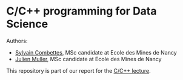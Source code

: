 # C/C++ programming for Data Science

Authors:
- [Sylvain Combettes](https://www.linkedin.com/in/sylvain-combettes), MSc candidate at Ecole des Mines de Nancy
- [Julien Muller](https://fr.linkedin.com/in/julien-muller-9b3a77166), MSc candidate at Ecole des Mines de Nancy

This repository is part of our report for the [C/C++ lecture](https://www.depinfonancy.net/cours-%C3%A9lectifs/ces7aj).
